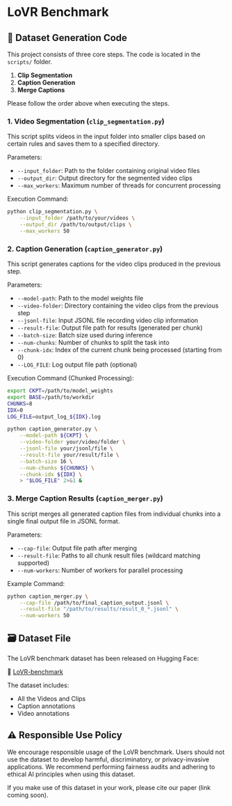 # LoVR Benchmark

## 📁 Dataset Generation Code

This project consists of three core steps. The code is located in the `scripts/` folder.

1. **Clip Segmentation**
2. **Caption Generation**
3. **Merge Captions**

Please follow the order above when executing the steps.

### 1. Video Segmentation (`clip_segmentation.py`)

This script splits videos in the input folder into smaller clips based on certain rules and saves them to a specified directory.

Parameters:

- `--input_folder`: Path to the folder containing original video files  
- `--output_dir`: Output directory for the segmented video clips  
- `--max_workers`: Maximum number of threads for concurrent processing  

Execution Command:

```bash
python clip_segmentation.py \
    --input_folder /path/to/your/videos \
    --output_dir /path/to/output/clips \
    --max_workers 50
```

### 2. Caption Generation (`caption_generator.py`)

This script generates captions for the video clips produced in the previous step.

Parameters:

- `--model-path`: Path to the model weights file  
- `--video-folder`: Directory containing the video clips from the previous step  
- `--jsonl-file`: Input JSONL file recording video clip information  
- `--result-file`: Output file path for results (generated per chunk)  
- `--batch-size`: Batch size used during inference  
- `--num-chunks`: Number of chunks to split the task into  
- `--chunk-idx`: Index of the current chunk being processed (starting from 0)  
- `--LOG_FILE`: Log output file path (optional)  

Execution Command (Chunked Processing):

```bash
export CKPT=/path/to/model_weights
export BASE=/path/to/workdir
CHUNKS=8
IDX=0
LOG_FILE=output_log_${IDX}.log

python caption_generator.py \
    --model-path ${CKPT} \
    --video-folder your/video/folder \
    --jsonl-file your/jsonl/file \
    --result-file your/result/file \
    --batch-size 16 \
    --num-chunks ${CHUNKS} \
    --chunk-idx ${IDX} \
    > "$LOG_FILE" 2>&1 &
```

### 3. Merge Caption Results (`caption_merger.py`)

This script merges all generated caption files from individual chunks into a single final output file in JSONL format.

Parameters:

- `--cap-file`: Output file path after merging  
- `--result-file`: Paths to all chunk result files (wildcard matching supported)  
- `--num-workers`: Number of workers for parallel processing  

Example Command:

```bash
python caption_merger.py \
    --cap-file /path/to/final_caption_output.jsonl \
    --result-file "/path/to/results/result_0_*.jsonl" \
    --num-workers 50
```



## 🗃️ Dataset File

The LoVR benchmark dataset has been released on Hugging Face:

🔗 [LoVR-benchmark](https://huggingface.co/datasets/debugger123/LoVR-benchmark)

The dataset includes:
- All the Videos and Clips
- Caption annotations
- Video annotations


## ⚠️ Responsible Use Policy

We encourage responsible usage of the LoVR benchmark. Users should not use the dataset to develop harmful, discriminatory, or privacy-invasive applications. We recommend performing fairness audits and adhering to ethical AI principles when using this dataset.

If you make use of this dataset in your work, please cite our paper (link coming soon).
